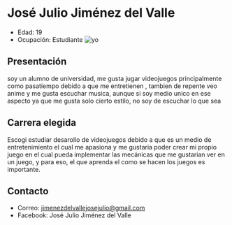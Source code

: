# José Julio Jiménez del Valle
- Edad: 19 
- Ocupación: Estudiante
 ![yo](https://cdn.discordapp.com/attachments/845385112849743892/1011657623097069688/IMG-20220713-WA0002.jpg)

## Presentación

soy un alumno de universidad, me gusta jugar videojuegos principalmente como pasatiempo debido a que me entretienen , tambien de repente veo anime y me gusta escuchar musica, aunque si soy medio unico en ese aspecto ya que me gusta solo cierto estilo, no soy de escuchar lo que sea

## Carrera elegida

Escogi estudiar desarollo de videojuegos debido a que es un medio de entretenimiento el cual me apasiona y me gustaria poder crear mi propio juego en el cual pueda implementar las mecánicas que me gustarian ver en un juego, y para eso, el que aprenda el como se hacen los juegos es importante.

## Contacto

- Correo: jimenezdelvallejosejulio@gmail.com
- Facebook: José Julio Jiménez del Valle